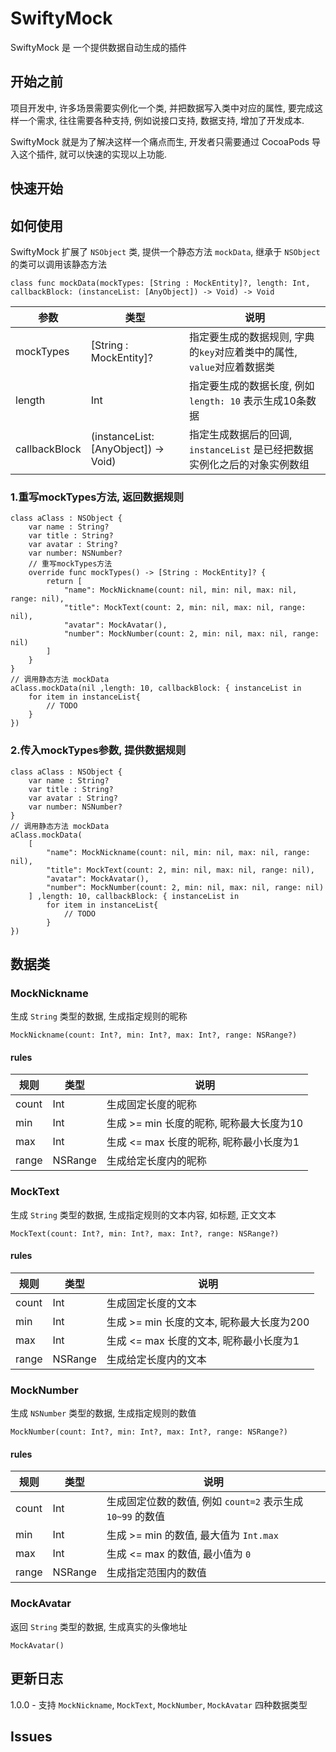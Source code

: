 # SwiftyMock

SwiftyMock 是 一个提供数据自动生成的插件

## 开始之前

项目开发中, 许多场景需要实例化一个类, 并把数据写入类中对应的属性, 要完成这样一个需求, 往往需要各种支持, 例如说接口支持, 数据支持, 增加了开发成本.

SwiftyMock 就是为了解决这样一个痛点而生, 开发者只需要通过 CocoaPods 导入这个插件, 就可以快速的实现以上功能.

## 快速开始



## 如何使用

SwiftyMock 扩展了 `NSObject` 类, 提供一个静态方法 `mockData`, 继承于 `NSObject` 的类可以调用该静态方法

```
class func mockData(mockTypes: [String : MockEntity]?, length: Int, callbackBlock: (instanceList: [AnyObject]) -> Void) -> Void
```

参数 | 类型 | 说明
----- | ----- | ---------------
mockTypes | [String : MockEntity]? | 指定要生成的数据规则, 字典的`key`对应着类中的属性, `value`对应着数据类
length | Int | 指定要生成的数据长度, 例如 `length: 10` 表示生成10条数据
callbackBlock | (instanceList: [AnyObject]) -> Void) | 指定生成数据后的回调, `instanceList` 是已经把数据实例化之后的对象实例数组

### 1.重写mockTypes方法, 返回数据规则

```
class aClass : NSObject {
    var name : String?
    var title : String?
    var avatar : String?
    var number: NSNumber?
    // 重写mockTypes方法
    override func mockTypes() -> [String : MockEntity]? {
        return [
            "name": MockNickname(count: nil, min: nil, max: nil, range: nil),
            "title": MockText(count: 2, min: nil, max: nil, range: nil),
            "avatar": MockAvatar(),
            "number": MockNumber(count: 2, min: nil, max: nil, range: nil)
        ]
    }
}
// 调用静态方法 mockData
aClass.mockData(nil ,length: 10, callbackBlock: { instanceList in
    for item in instanceList{
		// TODO
    }
})
```

### 2.传入mockTypes参数, 提供数据规则

```
class aClass : NSObject {
    var name : String?
    var title : String?
    var avatar : String?
    var number: NSNumber?
}
// 调用静态方法 mockData
aClass.mockData(
    [
        "name": MockNickname(count: nil, min: nil, max: nil, range: nil),
        "title": MockText(count: 2, min: nil, max: nil, range: nil),
        "avatar": MockAvatar(),
        "number": MockNumber(count: 2, min: nil, max: nil, range: nil)
    ] ,length: 10, callbackBlock: { instanceList in
        for item in instanceList{
            // TODO
        }
})
```

## 数据类

### MockNickname

生成 `String` 类型的数据, 生成指定规则的昵称

```
MockNickname(count: Int?, min: Int?, max: Int?, range: NSRange?)
```

#### rules

规则 | 类型 | 说明
----- | ----- | ---------------
count | Int | 生成固定长度的昵称
min | Int | 生成 >= min 长度的昵称, 昵称最大长度为10
max | Int | 生成 <= max 长度的昵称, 昵称最小长度为1
range | NSRange | 生成给定长度内的昵称


### MockText

生成 `String` 类型的数据, 生成指定规则的文本内容, 如标题, 正文文本

```
MockText(count: Int?, min: Int?, max: Int?, range: NSRange?)
```

#### rules

规则 | 类型 | 说明
----- | ----- | ---------------
count | Int | 生成固定长度的文本
min | Int | 生成 >= min 长度的文本, 昵称最大长度为200
max | Int | 生成 <= max 长度的文本, 昵称最小长度为1
range | NSRange | 生成给定长度内的文本

### MockNumber

生成 `NSNumber` 类型的数据, 生成指定规则的数值

```
MockNumber(count: Int?, min: Int?, max: Int?, range: NSRange?)
```

#### rules

规则 | 类型 | 说明
----- | ----- | ---------------
count | Int | 生成固定位数的数值, 例如 `count=2` 表示生成 `10~99` 的数值
min | Int | 生成 >= min 的数值, 最大值为 `Int.max`
max | Int | 生成 <= max 的数值, 最小值为 `0`
range | NSRange | 生成指定范围内的数值

### MockAvatar

返回 `String` 类型的数据, 生成真实的头像地址

```
MockAvatar()
```

## 更新日志

1.0.0 - 支持 `MockNickname`, `MockText`, `MockNumber`, `MockAvatar` 四种数据类型

## Issues
